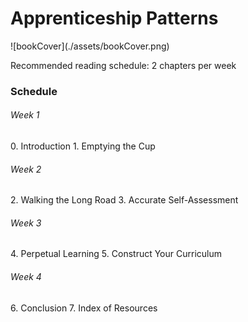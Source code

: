 <h1>Apprenticeship Patterns</h1>
![bookCover](./assets/bookCover.png)

Recommended reading schedule: 2 chapters per week 

<h3>Schedule</h3>
<h6>Week 1</h6>
0. Introduction
1. Emptying the Cup 
<h6>Week 2</h6>
2. Walking the Long Road
3. Accurate Self-Assessment
<h6>Week 3</h6>
4. Perpetual Learning
5. Construct Your Curriculum
<h6>Week 4</h6>
6. Conclusion
7. Index of Resources 
